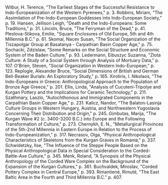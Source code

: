 Wilbur, H. Terence, "The Earliest Stages of the Successful Resistance to Indo-Europeanization of the Western Pyrenees," p. 3.
Robbins, Miriam, "The Assimilation of Pre-Indo-European Goddesses into Indo-European Society," p. 19.
Hansen, Jellison Leigh, "Death and the Indo-Europeans: Some Traditions," p. 31.
Lincoln, Bruce, "The Ferryman of the Dead," p. 41.
Pleslova-Stikova, Emilie, "Square Enclosures of Old Europe, 5th and 4th Millennia B.C." p. 61.
Skomal, Nacev Susan, "The Social Organization of the Tiszapolgar Group at Basatanya - Carpathian Basin Copper Age," p. 75.
Sochacki, Zdzislaw, "Some Remarks on the Social Structure and Economic System of the Baden Culture," p. 93.
Ledermann, Eibuszyc Suzanna, "Zlota Culture: A Study of a Social System through Analysis of Mortuary Data," p. 107.
O'Brien, Steven, "Social Organization in Western Indo-European," p. 123.
Replogle, Alexander Bruce, "Social Dimensions of British and German Bell-Beaker Burials: An Exploratory Study," p. 165.
Xirotiris, I. Nikolaos, "The Indo-Europeans in Greece: Anthropological Approach to the Population of Bronze Age Greece," p. 201.
Ellis, Linda, "Analysis of Cucuteni-Tripolye and Kurgan Pottery and the Implications for Ceramic Technology," p. 211.
Szathmary, Laszlo, "Autochthonous and Immigrated Components in the Carpathian Basin Copper Age," p. 231.
Kalicz, Nandor, "The Balaton-Lasinja Culture Groups in Western Hungary, Austria, and Northwestern Yugoslavia Concerning Their Distribution and Origin," p. 245.
Gimbutas, Marija, "The Kurgan Wave #2 (c. 3400-3200 B.C.) into Europe and the Following Transformation of Culture," p. 273.
Chernykh, E. N., "Metallurgical Provinces of the 5th-2nd Millennia in Eastern Europe in Relation to the Process of Indo-Europeanization," p. 317.
Necrasov, Olga, "Physical Anthropological Characteristics of Skeletons from the Kurgan Graves in Romania," p. 337.
Schwidetzky, Ilse, "The Influence of the Steppe People Based on the Physical Anthropological Data in Special Consideration to the Corded-Battle-Axe Culture," p. 345.
Menk, Roland, "A Synopsis of the Physical Anthropology of the Corded Ware Complex on the Background of the Expansion of the Kurgan Cultures," p. 361.
Buchvaldek, Miroslav, "Corded Pottery Complex in Central Europe," p. 393.
Rimantiené, Rimuté, "The East Baltic Area in the Fourth and Third Millennia B.C." p. 407.